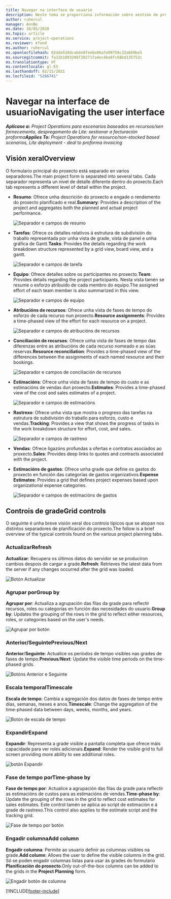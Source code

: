 ```yaml
---
title: Navegar na interface de usuario
description: Neste tema se proporciona información sobre xestión de proxectos en Dynamics 365 Project Operations.
author: ruhercul
manager: AnnBe
ms.date: 10/05/2020
ms.topic: article
ms.service: project-operations
ms.reviewer: kfend
ms.author: ruhercul
ms.openlocfilehash: 02dda534dcab4e8fee0a96a7e09759c32a669be5
ms.sourcegitcommit: fa32b1893286f20271fa4ec4be8fc68bd135f53c
ms.translationtype: HT
ms.contentlocale: gl-ES
ms.lasthandoff: 02/15/2021
ms.locfileid: "5286741"
---
```

# <a name="navigating-the-user-interface"></a><span data-ttu-id="ff0d7-103">Navegar na interface de usuario</span><span class="sxs-lookup"><span data-stu-id="ff0d7-103">Navigating the user interface</span></span>

<span data-ttu-id="ff0d7-104">_**Aplícase a:** Project Operations para escenarios baseados en recursos/sen fornecemento, despregamento de Lite: xestionar a facturación proforma_</span><span class="sxs-lookup"><span data-stu-id="ff0d7-104">_**Applies To:** Project Operations for resource/non-stocked based scenarios, Lite deployment - deal to proforma invoicing_</span></span>

## <a name="overview"></a><span data-ttu-id="ff0d7-105">Visión xeral</span><span class="sxs-lookup"><span data-stu-id="ff0d7-105">Overview</span></span>

<span data-ttu-id="ff0d7-106">O formulario principal do proxecto está separado en varios separadores.</span><span class="sxs-lookup"><span data-stu-id="ff0d7-106">The main project form is separated into several tabs.</span></span> <span data-ttu-id="ff0d7-107">Cada separador representa un nivel de detalle diferente dentro do proxecto.</span><span class="sxs-lookup"><span data-stu-id="ff0d7-107">Each tab represents a different level of detail within the project.</span></span>

- <span data-ttu-id="ff0d7-108">**Resumo**: Ofrece unha descrición do proxecto e engade o rendemento do proxecto planificado e real.</span><span class="sxs-lookup"><span data-stu-id="ff0d7-108">**Summary**: Provides a description of the project and aggregates both the planned and actual project performance.</span></span>

    ![Separador e campos de resumo](media/navigation7.png)

- <span data-ttu-id="ff0d7-110">**Tarefas**: Ofrece os detalles relativos á estrutura de subdivisión do traballo representada por unha vista de grade, vista de panel e unha gráfica de Gantt.</span><span class="sxs-lookup"><span data-stu-id="ff0d7-110">**Tasks**: Provides the details regarding the work breakdown structure represented by a grid view, board view, and a gantt.</span></span>

    ![Separador e campos de tarefa](media/navigation8.png)

- <span data-ttu-id="ff0d7-112">**Equipo**: Ofrece detalles sobre os participantes no proxecto.</span><span class="sxs-lookup"><span data-stu-id="ff0d7-112">**Team**: Provides details regarding the project participants.</span></span> <span data-ttu-id="ff0d7-113">Nesta vista tamén se resume o esforzo atribuído de cada membro do equipo.</span><span class="sxs-lookup"><span data-stu-id="ff0d7-113">The assigned effort of each team member is also summarized in this view.</span></span>

    ![Separador e campos de equipo](media/navigation9.png)

- <span data-ttu-id="ff0d7-115">**Atribucións de recursos**: Ofrece unha vista de fases de tempo do esforzo de cada recurso nun proxecto.</span><span class="sxs-lookup"><span data-stu-id="ff0d7-115">**Resource assignments**: Provides a time-phased view of the effort for each resource on a project.</span></span>

    ![Separador e campos de atribucións de recursos](media/navigation10.png)

- <span data-ttu-id="ff0d7-117">**Conciliación de recursos**: Ofrece unha vista de fases de tempo das diferenzas entre as atribucións de cada recurso nomeado e as súas reservas.</span><span class="sxs-lookup"><span data-stu-id="ff0d7-117">**Resource reconciliation**: Provides a time-phased view of the differences between the assignments of each named resource and their bookings.</span></span>

    ![Separador e campos de conciliación de recursos](media/navigation11.png)

- <span data-ttu-id="ff0d7-119">**Estimacións**: Ofrece unha vista de fases de tempo do custo e as estimacións de vendas dun proxecto.</span><span class="sxs-lookup"><span data-stu-id="ff0d7-119">**Estimates**: Provides a time-phased view of the cost and sales estimates of a project.</span></span>

    ![Separador e campos de estimacións](media/navigation12.png)

- <span data-ttu-id="ff0d7-121">**Rastrexo**: Ofrece unha vista que mostra o progreso das tarefas na estrutura de subdivisión do traballo para esforzo, custo e vendas.</span><span class="sxs-lookup"><span data-stu-id="ff0d7-121">**Tracking**: Provides a view that shows the progress of tasks in the work breakdown structure for effort, cost, and sales.</span></span>

    ![Separador e campos de rastrexo](media/navigation13.png)

- <span data-ttu-id="ff0d7-123">**Vendas**: Ofrece ligazóns profundas a ofertas e contratos asociados ao proxecto.</span><span class="sxs-lookup"><span data-stu-id="ff0d7-123">**Sales**: Provides deep links to quotes and contracts associated with the project.</span></span>

- <span data-ttu-id="ff0d7-124">**Estimacións de gastos**: Ofrece unha grade que define os gastos do proxecto en función das categorías de gastos organizativos.</span><span class="sxs-lookup"><span data-stu-id="ff0d7-124">**Expense Estimates**: Provides a grid that defines project expenses based upon organizational expense categories.</span></span>

    ![Separador e campos de estimacións de gastos](media/navigation14.png)

## <a name="grid-controls"></a><span data-ttu-id="ff0d7-126">Controis de grade</span><span class="sxs-lookup"><span data-stu-id="ff0d7-126">Grid controls</span></span>

<span data-ttu-id="ff0d7-127">O seguinte é unha breve visión xeral dos controis típicos que se atopan nos distintos separadores de planificación do proxecto.</span><span class="sxs-lookup"><span data-stu-id="ff0d7-127">The follow is a brief overview of the typical controls found on the various project planning tabs.</span></span>

### <a name="refresh"></a><span data-ttu-id="ff0d7-128">Actualizar</span><span class="sxs-lookup"><span data-stu-id="ff0d7-128">Refresh</span></span>

<span data-ttu-id="ff0d7-129">**Actualizar**: Recupera os últimos datos do servidor se se produciron cambios despois de cargar a grade.</span><span class="sxs-lookup"><span data-stu-id="ff0d7-129">**Refresh**: Retrieves the latest data from the server if any changes occurred after the grid was loaded.</span></span>

![Botón Actualizar](media/navigation7.png)

### <a name="group-by"></a><span data-ttu-id="ff0d7-131">Agrupar por</span><span class="sxs-lookup"><span data-stu-id="ff0d7-131">Group by</span></span>

<span data-ttu-id="ff0d7-132">**Agrupar por**: Actualiza a agrupación das filas da grade para reflectir recursos, roles ou categorías en función das necesidades do usuario.</span><span class="sxs-lookup"><span data-stu-id="ff0d7-132">**Group by**: Updates the grouping of the rows in the grid to reflect either resources, roles, or categories based on the user's needs.</span></span>

![Agrupar por botón](media/navigation6.png)

### <a name="previousnext"></a><span data-ttu-id="ff0d7-134">Anterior/Seguinte</span><span class="sxs-lookup"><span data-stu-id="ff0d7-134">Previous/Next</span></span>

<span data-ttu-id="ff0d7-135">**Anterior**/**Seguinte**: Actualice os períodos de tempo visibles nas grades de fases de tempo.</span><span class="sxs-lookup"><span data-stu-id="ff0d7-135">**Previous**/**Next**: Update the visible time periods on the time-phased grids.</span></span>

![Botóns Anterior e Seguinte](media/navigation2.png)

### <a name="timescale"></a><span data-ttu-id="ff0d7-137">Escala temporal</span><span class="sxs-lookup"><span data-stu-id="ff0d7-137">Timescale</span></span>

<span data-ttu-id="ff0d7-138">**Escala de tempo**: Cambia a agregación dos datos de fases de tempo entre días, semanas, meses e anos.</span><span class="sxs-lookup"><span data-stu-id="ff0d7-138">**Timescale**: Change the aggregation of the time-phased data between days, weeks, months, and years.</span></span>

![Botón de escala de tempo](media/navigation3.png)

### <a name="expand"></a><span data-ttu-id="ff0d7-140">Expandir</span><span class="sxs-lookup"><span data-stu-id="ff0d7-140">Expand</span></span>

<span data-ttu-id="ff0d7-141">**Expandir**: Representa a grade visible a pantalla completa que ofrece máis capacidade para ver roles adicionais.</span><span class="sxs-lookup"><span data-stu-id="ff0d7-141">**Expand**: Render the visible grid to full screen providing more ability to see additional roles.</span></span>

![botón Expandir](media/navigation4.png)

### <a name="time-phase-by"></a><span data-ttu-id="ff0d7-143">Fase de tempo por</span><span class="sxs-lookup"><span data-stu-id="ff0d7-143">Time-phase by</span></span>

<span data-ttu-id="ff0d7-144">**Fase de tempo por**: Actualice a agrupación das filas da grade para reflectir as estimacións de custos para as estimacións de vendas.</span><span class="sxs-lookup"><span data-stu-id="ff0d7-144">**Time-phase by**: Update the grouping of the rows in the grid to reflect cost estimates for sales estimates.</span></span> <span data-ttu-id="ff0d7-145">Este control tamén se aplica ao script de estimación e á grade de rastrexo.</span><span class="sxs-lookup"><span data-stu-id="ff0d7-145">This control also applies to the estimate script and the tracking grid.</span></span>

![Fase de tempo por botón](media/navigation0.png)

### <a name="add-column"></a><span data-ttu-id="ff0d7-147">Engadir columna</span><span class="sxs-lookup"><span data-stu-id="ff0d7-147">Add column</span></span>

<span data-ttu-id="ff0d7-148">**Engadir columna**: Permite ao usuario definir as columnas visibles na grade.</span><span class="sxs-lookup"><span data-stu-id="ff0d7-148">**Add column**: Allows the user to define the visible columns in the grid.</span></span> <span data-ttu-id="ff0d7-149">Só se poden engadir columnas listas para usar ás grades do formulario **Planificación do proxecto**.</span><span class="sxs-lookup"><span data-stu-id="ff0d7-149">Only out-of-the-box columns can be added to the grids in the **Project Planning** form.</span></span>

![Engadir botón de columna](media/navigation5.png)


[!INCLUDE[footer-include](../includes/footer-banner.md)]